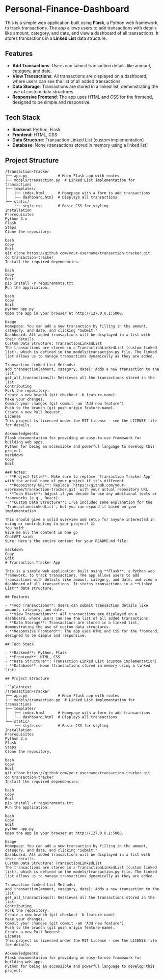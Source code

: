 # Personal-Finance-Dashboard

This is a simple web application built using **Flask**, a Python web framework, to track transactions. The app allows users to add transactions with details like amount, category, and date, and view a dashboard of all transactions. It stores transactions in a **Linked List** data structure.

## Features

- **Add Transactions**: Users can submit transaction details like amount, category, and date.
- **View Transactions**: All transactions are displayed on a dashboard, where users can see the list of all added transactions.
- **Data Storage**: Transactions are stored in a linked list, demonstrating the use of custom data structures.
- **Responsive Frontend**: The app uses HTML and CSS for the frontend, designed to be simple and responsive.

## Tech Stack

- **Backend**: Python, Flask
- **Frontend**: HTML, CSS
- **Data Structure**: Transaction Linked List (custom implementation)
- **Database**: None (transactions stored in memory using a linked list)

## Project Structure

```plaintext
/Transaction-Tracker
├── app.py              # Main Flask app with routes
├── models/transaction.py  # Linked List implementation for transactions
├── templates/
│   ├── index.html      # Homepage with a form to add transactions
│   └── dashboard.html  # Displays all transactions
└── static/
    └── style.css       # Basic CSS for styling
Installation
Prerequisites
Python 3.x
Flask
Steps
Clone the repository:

bash
Copy
Edit
git clone https://github.com/your-username/transaction-tracker.git
cd transaction-tracker
Install the required dependencies:

bash
Copy
Edit
pip install -r requirements.txt
Run the application:

bash
Copy
Edit
python app.py
Open the app in your browser at http://127.0.0.1:5000.

Usage
Homepage: You can add a new transaction by filling in the amount, category, and date, and clicking "Submit."
Dashboard: All added transactions will be displayed in a list with their details.
Custom Data Structure: TransactionLinkedList
The transactions are stored in a TransactionLinkedList (custom linked list), which is defined in the models/transaction.py file. The linked list allows us to manage transactions dynamically as they are added.

Transaction Linked List Methods:
add_transaction(amount, category, date): Adds a new transaction to the list.
get_all_transactions(): Retrieves all the transactions stored in the list.
Contributing
Fork the repository.
Create a new branch (git checkout -b feature-name).
Make your changes.
Commit your changes (git commit -am 'Add new feature').
Push to the branch (git push origin feature-name).
Create a new Pull Request.
License
This project is licensed under the MIT License - see the LICENSE file for details.

Acknowledgments
Flask documentation for providing an easy-to-use framework for building web apps.
Python for being an accessible and powerful language to develop this project.
markdown
Copy
Edit

### Notes:
- **Project Title**: Make sure to replace `Transaction Tracker App` with the actual name of your project if it's different.
- **Repository URL**: Replace `https://github.com/your-username/transaction-tracker.git` with your actual repository URL.
- **Tech Stack**: Adjust if you decide to use any additional tools or frameworks (e.g., React).
- **Custom Data Structure**: I've included some explanation for the `TransactionLinkedList`, but you can expand it based on your implementation.

This should give a solid overview and setup for anyone interested in using or contributing to your project! 😊
You said:
Give me all the content in one go 
ChatGPT said:
Sure! Here's the entire content for your README.md file:

markdown
Copy
Edit
# Transaction Tracker App

This is a simple web application built using **Flask**, a Python web framework, to track transactions. The app allows users to add transactions with details like amount, category, and date, and view a dashboard of all transactions. It stores transactions in a **Linked List** data structure.

## Features

- **Add Transactions**: Users can submit transaction details like amount, category, and date.
- **View Transactions**: All transactions are displayed on a dashboard, where users can see the list of all added transactions.
- **Data Storage**: Transactions are stored in a linked list, demonstrating the use of custom data structures.
- **Responsive Frontend**: The app uses HTML and CSS for the frontend, designed to be simple and responsive.

## Tech Stack

- **Backend**: Python, Flask
- **Frontend**: HTML, CSS
- **Data Structure**: Transaction Linked List (custom implementation)
- **Database**: None (transactions stored in memory using a linked list)

## Project Structure

```plaintext
/Transaction-Tracker
├── app.py              # Main Flask app with routes
├── models/transaction.py  # Linked List implementation for transactions
├── templates/
│   ├── index.html      # Homepage with a form to add transactions
│   └── dashboard.html  # Displays all transactions
└── static/
    └── style.css       # Basic CSS for styling
Installation
Prerequisites
Python 3.x
Flask
Steps
Clone the repository:

bash
Copy
Edit
git clone https://github.com/your-username/transaction-tracker.git
cd transaction-tracker
Install the required dependencies:

bash
Copy
Edit
pip install -r requirements.txt
Run the application:

bash
Copy
Edit
python app.py
Open the app in your browser at http://127.0.0.1:5000.

Usage
Homepage: You can add a new transaction by filling in the amount, category, and date, and clicking "Submit."
Dashboard: All added transactions will be displayed in a list with their details.
Custom Data Structure: TransactionLinkedList
The transactions are stored in a TransactionLinkedList (custom linked list), which is defined in the models/transaction.py file. The linked list allows us to manage transactions dynamically as they are added.

Transaction Linked List Methods:
add_transaction(amount, category, date): Adds a new transaction to the list.
get_all_transactions(): Retrieves all the transactions stored in the list.
Contributing
Fork the repository.
Create a new branch (git checkout -b feature-name).
Make your changes.
Commit your changes (git commit -am 'Add new feature').
Push to the branch (git push origin feature-name).
Create a new Pull Request.
License
This project is licensed under the MIT License - see the LICENSE file for details.

Acknowledgments
Flask documentation for providing an easy-to-use framework for building web apps.
Python for being an accessible and powerful language to develop this project.
